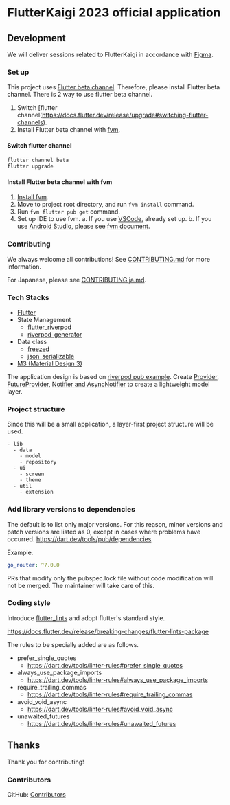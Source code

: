 # FlutterKaigi 2023 official application

## Development

We will deliver sessions related to FlutterKaigi in accordance with [Figma](https://www.figma.com/file/3jxi4kkyBLUNw1lHfFGHzs/FlutterKaigi?node-id=0%3A1&t=KM41o0ChF1pMsw5u-0).

### Set up

This project uses [Flutter beta channel](https://github.com/flutter/flutter/wiki/Roadmap#releases).
Therefore, please install Flutter beta channel. There is 2 way to use flutter beta channel.

1. Switch [flutter channel(https://docs.flutter.dev/release/upgrade#switching-flutter-channels).
2. Install Flutter beta channel with [fvm](https://fvm.app/).

#### Switch flutter channel

```bash
flutter channel beta
flutter upgrade
```

#### Install Flutter beta channel with fvm

1. [Install fvm](https://fvm.app/docs/getting_started/installation).
2. Move to project root directory, and run `fvm install` command.
3. Run `fvm flutter pub get` command.
4. Set up IDE to use fvm.
   a. If you use [VSCode](https://code.visualstudio.com/), already set up.
   b. If you use [Android Studio](https://developer.android.com/studio), please see [fvm document](https://fvm.app/docs/using).

### Contributing

We always welcome all contributions! See [CONTRIBUTING.md](./CONTRIBUTING.md) for more information.

For Japanese, please see [CONTRIBUTING.ja.md](./CONTRIBUTING.ja.md).

### Tech Stacks

- [Flutter](https://flutter.dev/)
- State Management
  - [flutter_riverpod](https://pub.dev/packages/flutter_riverpod)
  - [riverpod_generator](https://pub.dev/packages/riverpod_generator)
- Data class
  - [freezed](https://pub.dev/packages/freezed)
  - [json_serializable](https://pub.dev/packages/json_serializable)
- [M3 (Material Design 3)](https://m3.material.io/)

The application design is based on [riverpod pub example](https://github.com/rrousselGit/riverpod/tree/riverpod-v2.3.2/examples/pub).
Create [Provider](https://docs-v2.riverpod.dev/docs/providers/provider), [FutureProvider](https://docs-v2.riverpod.dev/docs/providers/future_provider), [Notifier and AsyncNotifier](https://docs-v2.riverpod.dev/docs/providers/notifier_provider) to create a lightweight model layer. 

### Project structure

Since this will be a small application, a layer-first project structure will be used.

```
- lib
  - data
    - model
    - repository
  - ui
    - screen
    - theme
  - util
    - extension
```

### Add library versions to dependencies

The default is to list only major versions. For this reason, minor versions and patch versions are listed as 0, except in cases where problems have occurred.
https://dart.dev/tools/pub/dependencies

Example.

```yaml
go_router: ^7.0.0
```

PRs that modify only the pubspec.lock file without code modification will not be merged. The maintainer will take care of this.

### Coding style

Introduce [flutter_lints](https://pub.dev/packages/flutter_lints) and adopt flutter's standard style.

https://docs.flutter.dev/release/breaking-changes/flutter-lints-package

The rules to be specially added are as follows.

* prefer_single_quotes
  * https://dart.dev/tools/linter-rules#prefer_single_quotes
* always_use_package_imports
  * https://dart.dev/tools/linter-rules#always_use_package_imports
* require_trailing_commas
  * https://dart.dev/tools/linter-rules#require_trailing_commas
* avoid_void_async
  * https://dart.dev/tools/linter-rules#avoid_void_async
* unawaited_futures
  * https://dart.dev/tools/linter-rules#unawaited_futures

## Thanks

Thank you for contributing!

### Contributors

GitHub: [Contributors](https://github.com/FlutterKaigi/conference-app-2023/graphs/contributors)
